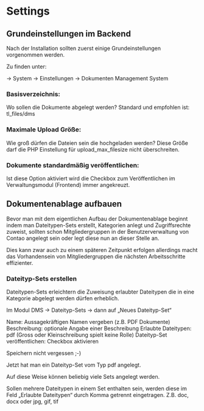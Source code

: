 # Settings

## Grundeinstellungen im Backend

Nach der Installation sollten zuerst einige Grundeinstellungen vorgenommen werden.

Zu finden unter:

→ System → Einstellungen → Dokumenten Management System


### Basisverzeichnis: 
Wo sollen die Dokumente abgelegt werden? Standard und empfohlen ist: tl_files/dms

### Maximale Upload Größe: 
Wie groß dürfen die Dateien sein die hochgeladen werden? 
Diese Größe darf die PHP Einstellung für upload_max_filesize nicht überschreiten.


### Dokumente standardmäßig veröffentlichen:
Ist diese Option aktiviert wird die Checkbox zum Veröffentlichen im Verwaltungsmodul (Frontend) immer angekreuzt.

## Dokumentenablage aufbauen

Bevor man mit dem eigentlichen Aufbau der Dokumentenablage beginnt indem man Dateitypen-Sets erstellt, Kategorien anlegt und Zugriffsrechte zuweist, sollten schon Mitgliedergruppen in der Benutzerverwaltung von Contao angelegt sein oder legt diese nun an dieser Stelle an. 

Dies kann zwar auch zu einem späteren Zeitpunkt erfolgen allerdings macht das Vorhandensein von Mitgliedergruppen die nächsten Arbeitsschritte effizienter. 



### Dateityp-Sets erstellen
Dateitypen-Sets erleichtern die Zuweisung erlaubter Dateitypen die in eine Kategorie abgelegt werden dürfen erheblich.

Im Modul DMS → Dateityp-Sets → dann auf „Neues Dateityp-Set“

Name: Aussagekräftigen Namen vergeben (z.B. PDF Dokumente)
Beschreibung: optionale Angabe einer Beschreibung
Erlaubte Dateitypen: pdf (Gross oder Kleinschreibung spielt keine Rolle)
Dateityp-Set veröffentlichen: Checkbox aktivieren

Speichern nicht vergessen ;-)

Jetzt hat man ein Dateityp-Set vom Typ pdf angelegt.

Auf diese Weise können beliebig viele Sets angelegt werden.

Sollen mehrere Dateitypen in einem Set enthalten sein, werden diese im Feld „Erlaubte Dateitypen“ durch Komma getrennt eingetragen. Z.B. doc, docx oder jpg, gif, tif
